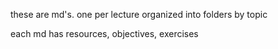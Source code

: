 these are md's.  one per lecture
organized into folders by topic

each md has resources, objectives, exercises
